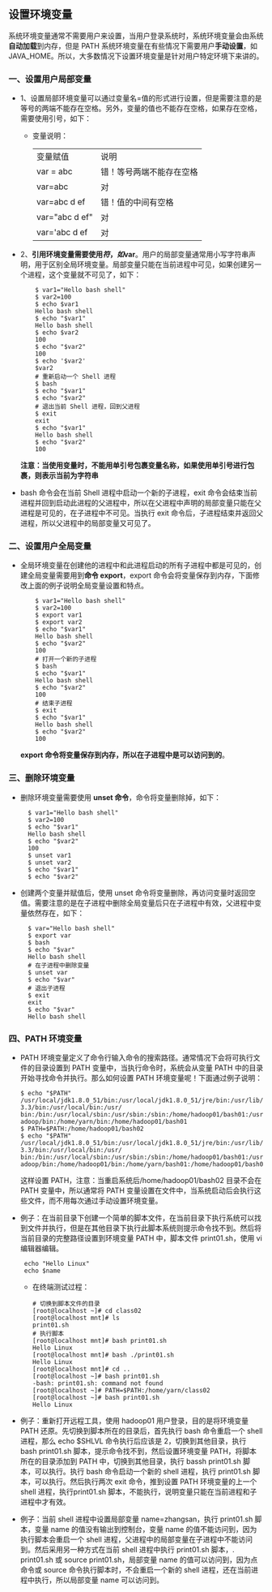 ## 设置环境变量 

系统环境变量通常不需要用户来设置，当用户登录系统时，系统环境变量会由系统**自动加载**到内存，但是 PATH 系统环境变量在有些情况下需要用户**手动设置**，如JAVA_HOME。所以，大多数情况下设置环境变量是针对用户特定环境下来讲的。
### 一、设置用户局部变量
* 1、设置局部环境变量可以通过变量名=值的形式进行设置，但是需要注意的是等号的两端不能存在空格。另外，变量的值也不能存在空格，如果存在空格，需要使用引号，如下：
  * 变量说明：
    <table>
      <tr>
        <td>变量赋值</td>
        <td>说明</td>
      </tr>
      <tr>
        <td>var = abc</td>
        <td>错！等号两端不能存在空格</td>
      </tr>
      <tr>
        <td>var=abc</td>
        <td>对</td>
      </tr>
       <tr>
        <td>var=abc d ef</td>
        <td>错！值的中间有空格</td>
      </tr>
      <tr>
        <td>var="abc d ef" </td>
        <td>对</td>
      </tr>
      <tr>
        <td>var='abc d ef</td>
        <td>对</td>
      </tr> 
    </table>

* 2、**引用环境变量需要使用$符，如$var**。用户的局部变量通常用小写字符串声明，用于区别全局环境变量。局部变量只能在当前进程中可见，如果创建另一个进程，这个变量就不可见了，如下：

          $ var1="Hello bash shell"
          $ var2=100
          $ echo $var1
          Hello bash shell
          $ echo "$var1"
          Hello bash shell
          $ echo $var2
          100
          $ echo "$var2"
          100
          $ echo '$var2'
          $var2
          # 重新启动一个 Shell 进程
          $ bash
          $ echo "$var1"
          $ echo "$var2"
          # 退出当前 Shell 进程，回到父进程
          $ exit
          exit
          $ echo "$var1"
          Hello bash shell
          $ echo "$var2"
          100    
    **注意：当使用变量时，不能用单引号包裹变量名称，如果使用单引号进行包裹，则表示当前为字符串**    
    
* bash 命令会在当前 Shell 进程中启动一个新的子进程，exit 命令会结束当前进程并回到启动此进程的父进程中，所以在父进程中声明的局部变量只能在父进程是可见的，在子进程中不可见。当执行 exit 命令后，子进程结束并返回父进程，所以父进程中的局部变量又可见了。
    
### 二、设置用户全局变量
* 全局环境变量在创建他的进程中和此进程启动的所有子进程中都是可见的，创建全局变量需要用到**命令 export**，export 命令会将变量保存到内存，下面修改上面的例子说明全局变量设置和特点。

          $ var1="Hello bash shell"
          $ var2=100
          $ export var1
          $ export var2
          $ echo "$var1"
          Hello bash shell
          $ echo "$var2"
          100
          # 打开一个新的子进程
          $ bash
          $ echo "$var1"
          Hello bash shell
          $ echo "$var2"
          100
          # 结束子进程
          $ exit
          $ echo "$var1"
          Hello bash shell
          $ echo "$var2"
          100
 
     **export 命令将变量保存到内存，所以在子进程中是可以访问到的**。    
### 三、删除环境变量
* 删除环境变量需要使用 **unset 命令**，命令将变量删除掉，如下：

        $ var1="Hello bash shell"
        $ var2=100
        $ echo "$var1"
        Hello bash shell
        $ echo "$var2"
        100    
        $ unset var1
        $ unset var2
        $ echo "$var1"
        $ echo "$var2"

* 创建两个变量并赋值后，使用 unset 命令将变量删除，再访问变量时返回空值。需要注意的是在子进程中删除全局变量后只在子进程中有效，父进程中变量依然存在，如下：

        $ var="Hello bash shell"
        $ export var
        $ bash
        $ echo "$var"
        Hello bash shell
        # 在子进程中删除变量
        $ unset var
        $ echo "$var"
        # 退出子进程
        $ exit
        exit
        $ echo "$var"
        Hello bash shell
        
### 四、PATH 环境变量
* PATH 环境变量定义了命令行输入命令的搜索路径。通常情况下会将可执行文件的目录设置到 PATH 变量中，当执行命令时，系统会从变量 PATH 中的目录开始寻找命令并执行。那么如何设置 PATH 环境变量呢！下面通过例子说明：

      $ echo "$PATH"
      /usr/local/jdk1.8.0_51/bin:/usr/local/jdk1.8.0_51/jre/bin:/usr/lib/qt-3.3/bin:/usr/local/bin:/usr/
      bin:/bin:/usr/local/sbin:/usr/sbin:/sbin:/home/hadoop01/bash01:/usr/local/hadoop/sbin:/usr/local/h
      adoop/bin:/home/yarn/bin:/home/hadoop01/bash01
      $ PATH=$PATH:/home/hadoop01/bash02
      $ echo "$PATH"
      /usr/local/jdk1.8.0_51/bin:/usr/local/jdk1.8.0_51/jre/bin:/usr/lib/qt-3.3/bin:/usr/local/bin:/usr/
      bin:/bin:/usr/local/sbin:/usr/sbin:/sbin:/home/hadoop01/bash01:/usr/local/hadoop/sbin:/usr/local/h
      adoop/bin:/home/hadoop01/bin:/home/yarn/bash01:/home/hadoop01/bash02
    
     这样设置 PATH，注意：当重启系统后/home/hadoop01/bash02 目录不会在 PATH 变量中，所以通常将 PATH 变量设置在文件中，当系统启动后会执行这些文件，而不用每次通过手动设置环境变量。

* 例子：在当前目录下创建一个简单的脚本文件，在当前目录下执行系统可以找到文件并执行，但是在其他目录下执行此脚本系统则提示命令找不到。然后将当前目录的完整路径设置到环境变量 PATH 中，脚本文件 print01.sh，使用 vi 编辑器编辑。

       echo "Hello Linux"
       echo $name

     * 在终端测试过程：
     
           # 切换到脚本文件的目录
           [root@localhost ~]# cd class02
           [root@localhost mnt]# ls
           print01.sh
           # 执行脚本
           [root@localhost mnt]# bash print01.sh
           Hello Linux
           [root@localhost mnt]# bash ./print01.sh
           Hello Linux
           [root@localhost mnt]# cd ..
           [root@localhost ~]# bash print01.sh
           -bash: print01.sh: command not found
           [root@localhost ~]# PATH=$PATH:/home/yarn/class02
           [root@localhost ~]# bash print01.sh
           Hello Linux
* 例子：重新打开远程工具，使用 hadoop01 用户登录，目的是将环境变量 PATH 还原。先切换到脚本所在的目录后，首先执行 bash 命令重启一个 shell 进程，那么 echo $SHLVL 命令执行后应该是 2，切换到其他目录，执行 bash print01.sh 脚本，提示命令找不到，然后设置环境变量 PATH，将脚本所在的目录添加到 PATH 中，切换到其他目录，执行 bassh print01.sh 脚本，可以执行。执行 bash 命令启动一个新的 shell 进程，执行 print01.sh 脚本，可以执行。然后执行两次 exit 命令，推到设置 PATH 环境变量的上一个 shell 进程，执行print01.sh 脚本，不能执行，说明变量只能在当前进程和子进程中才有效。

* 例子：当前 shell 进程中设置局部变量 name=zhangsan，执行 print01.sh 脚本，变量 name 的值没有输出到控制台，变量 name 的值不能访问到，因为执行脚本会重启一个 shell 进程，父进程中的局部变量在子进程中不能访问到。然后采用另一种方式在当前 shell 进程中执行 print01.sh 脚本，. print01.sh 或 source print01.sh，局部变量 name 的值可以访问到，因为点命令或 source 命令执行脚本时，不会重启一个新的 shell 进程，还在当前进程中执行，所以局部变量 name 可以访问到。
        

